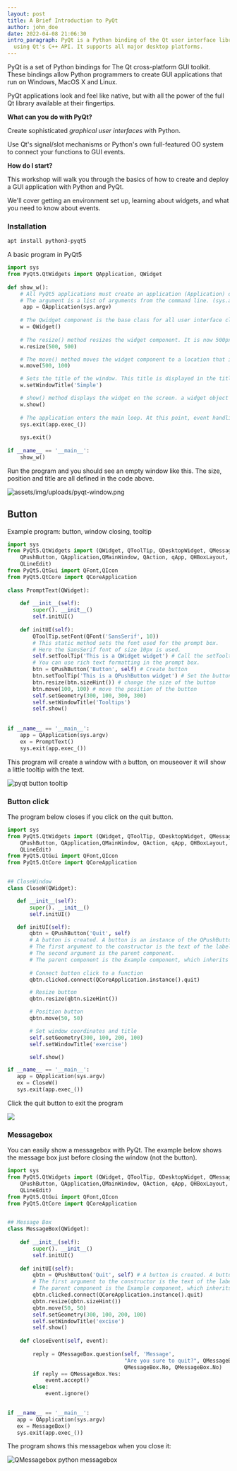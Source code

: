 ```yaml
---
layout: post
title: A Brief Introduction to PyQt
author: john_doe
date: 2022-04-08 21:06:30
intro_paragraph: PyQt is a Python binding of the Qt user interface library,
  using Qt's C++ API. It supports all major desktop platforms.
---
```

PyQt is a set of Python bindings for The Qt cross-platform GUI toolkit. These bindings allow Python programmers to create GUI applications that run on Windows, MacOS X and Linux.

PyQt applications look and feel like native, but with all the power of the full Qt library available at their fingertips.

**What can you do with PyQt?**

Create sophisticated *graphical user interfaces* with Python. 

Use Qt's signal/slot mechanisms or Python's own full-featured OO system to connect your functions to GUI events.

**How do I start?**

This workshop will walk you through the basics of how to create and deploy a GUI application with Python and PyQt. 

We'll cover getting an environment set up, learning about widgets, and what you need to know about events. 

### Installation

```bash
apt install python3-pyqt5
```

A basic program in PyQt5

```python
import sys
from PyQt5.QtWidgets import QApplication, QWidget
 
def show_w():
    # All PyQt5 applications must create an application (Application) object.
    # The argument is a list of arguments from the command line. (sys.argv)
     app = QApplication(sys.argv) 
    
    # The Qwidget component is the base class for all user interface classes in PyQt5. We give QWidget with a default constructor.
    w = QWidget() 
    
    # The resize() method resizes the widget component. It is now 500px wide and 500px high.
    w.resize(500, 500) 

    # The move() method moves the widget component to a location that is the x=500,y=200 coordinates on the screen.
    w.move(500, 100) 

    # Sets the title of the window. This title is displayed in the title bar.
    w.setWindowTitle('Simple') 

    # show() method displays the widget on the screen. a widget object is created in memory for the first time here and is displayed on the screen afterwards.
    w.show() 
 
    # The application enters the main loop. At this point, event handling begins to execute. The main loop is used to receive events triggered from the window
    sys.exit(app.exec_()) 
  
    sys.exit()
 
if __name__ == '__main__':
    show_w()
```

Run the program and you should see an empty window like this. The size, position and title are all defined in the code above.

![assets/img/uploads/pyqt-window.png](/assets/img/uploads/pyqt-window.png)

## Button

Example program: button, window closing, tooltip

```python
import sys
from PyQt5.QtWidgets import (QWidget, QToolTip, QDesktopWidget, QMessageBox,QTextEdit,QLabel,
    QPushButton, QApplication,QMainWindow, QAction, qApp, QHBoxLayout, QVBoxLayout,QGridLayout,
    QLineEdit)
from PyQt5.QtGui import QFont,QIcon
from PyQt5.QtCore import QCoreApplication
 
class PromptText(QWidget):
 
    def __init__(self):
        super(). __init__()
        self.initUI()
 
    def initUI(self):
        QToolTip.setFont(QFont('SansSerif', 10)) 
        # This static method sets the font used for the prompt box.
        # Here the SansSerif font of size 10px is used.
        self.setToolTip('This is a QWidget widget') # Call the setTooltip() method to create the tip box.
        # You can use rich text formatting in the prompt box.
        btn = QPushButton('Button', self) # Create button
        btn.setToolTip('This is a QPushButton widget') # Set the button prompt box
        btn.resize(btn.sizeHint()) # change the size of the button
        btn.move(100, 100) # move the position of the button
        self.setGeometry(300, 100, 300, 300)
        self.setWindowTitle('Tooltips')
        self.show()
 
 
if __name__ == '__main__':
    app = QApplication(sys.argv)
    ex = PromptText()
    sys.exit(app.exec_())
```

This program will create a window with a button, on mouseover it will show a little tooltip with the text.

![pyqt button tooltip](/assets/img/uploads/qpushbutton.png)

### Button click

The program below closes if you click on the quit button.

```python
import sys
from PyQt5.QtWidgets import (QWidget, QToolTip, QDesktopWidget, QMessageBox,QTextEdit,QLabel,
    QPushButton, QApplication,QMainWindow, QAction, qApp, QHBoxLayout, QVBoxLayout,QGridLayout,
    QLineEdit)
from PyQt5.QtGui import QFont,QIcon
from PyQt5.QtCore import QCoreApplication


## CloseWindow
class CloseW(QWidget):

   def __init__(self):
       super(). __init__()
       self.initUI()

   def initUI(self):
       qbtn = QPushButton('Quit', self) 
       # A button is created. A button is an instance of the QPushButton class.
       # The first argument to the constructor is the text of the label displayed on the button.
       # The second argument is the parent component.
       # The parent component is the Example component, which inherits from the QWiget class.
       
       # Connect button click to a function
       qbtn.clicked.connect(QCoreApplication.instance().quit)

       # Resize button
       qbtn.resize(qbtn.sizeHint())

       # Position button
       qbtn.move(50, 50)

       # Set window coordinates and title
       self.setGeometry(300, 100, 200, 100)
       self.setWindowTitle('exercise')

       self.show()

if __name__ == '__main__':
   app = QApplication(sys.argv)
   ex = CloseW()
   sys.exit(app.exec_())
```

Click the quit button to exit the program

![](/assets/img/uploads/pyqt-qpushbutton.png)

### Messagebox

You can easily show a messagebox with PyQt. The example below shows the message box just before closing the window (not the button).

```python
import sys
from PyQt5.QtWidgets import (QWidget, QToolTip, QDesktopWidget, QMessageBox,QTextEdit,QLabel,
    QPushButton, QApplication,QMainWindow, QAction, qApp, QHBoxLayout, QVBoxLayout,QGridLayout,
    QLineEdit)
from PyQt5.QtGui import QFont,QIcon
from PyQt5.QtCore import QCoreApplication


## Message Box
class MessageBox(QWidget):
 
    def __init__(self):
        super(). __init__()
        self.initUI()
 
    def initUI(self):
        qbtn = QPushButton('Quit', self) # A button is created. A button is an instance of the QPushButton class.
        # The first argument to the constructor is the text of the label displayed on the button. The second argument is the parent component.
        # The parent component is the Example component, which inherits from the QWiget class.
        qbtn.clicked.connect(QCoreApplication.instance().quit)
        qbtn.resize(qbtn.sizeHint())
        qbtn.move(50, 50)
        self.setGeometry(300, 100, 200, 100)
        self.setWindowTitle('excise')
        self.show()
 
    def closeEvent(self, event):
 
        reply = QMessageBox.question(self, 'Message',
                                     "Are you sure to quit?", QMessageBox.Yes |
                                     QMessageBox.No, QMessageBox.No)
        if reply == QMessageBox.Yes:
            event.accept()
        else:
            event.ignore()
 

if __name__ == '__main__':
   app = QApplication(sys.argv)
   ex = MessageBox()
   sys.exit(app.exec_())
```

The program shows this messagebox when you close it:

![QMessagebox python messagebox](/assets/img/uploads/messagebox.png)